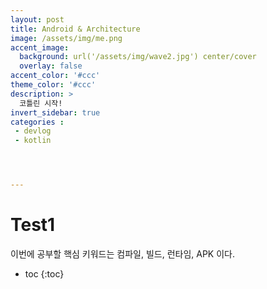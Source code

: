 ```yaml
---
layout: post
title: Android & Architecture
image: /assets/img/me.png
accent_image: 
  background: url('/assets/img/wave2.jpg') center/cover
  overlay: false
accent_color: '#ccc'
theme_color: '#ccc'
description: >
  코틀린 시작!
invert_sidebar: true
categories :
 - devlog
 - kotlin




---
```


# Test1

 이번에 공부할 핵심 키워드는 컴파일, 빌드, 런타임, APK 이다.

* toc
{:toc}


